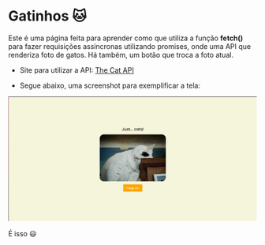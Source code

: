 # Gatinhos 🐱

Este é uma página feita para aprender como que utiliza a função **fetch()** para fazer requisições assíncronas utilizando promises, onde uma API que renderiza foto de gatos. Há também, um botão que troca a foto atual.

 - Site para utilizar a API: [The Cat API](https://thecatapi.com)

- Segue abaixo, uma screenshot para exemplificar a tela:

![Print Tela Gatinhos](./assets/img/print-1.png)

É isso :smiley: